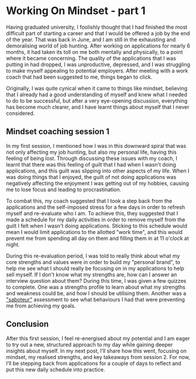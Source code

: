 # Working On Mindset - part 1

Having graduated university, I foolishly thought that I had finished the most difficult part of starting a career and that I would be offered a job by the end of the year. That was back in June, and I am still in the exhausting and demoralising world of job hunting. After working on applications for nearly 6 months, it had taken its toll on me both mentally and physically, to a point where it became concerning. The quality of the applications that I was putting in had dropped, I was unproductive, depressed, and I was struggling to make myself appealing to potential employers. After meeting with a work coach that had been suggested to me, things began to click.

Originally, I was quite cynical when it came to things like mindset, believing that I already had a good understanding of myself and knew what I needed to do to be successful, but after a very eye-opening discussion, everything has become much clearer, and I have learnt things about myself that I never considered.

## Mindset coaching session 1
In my first session, I mentioned how I was in this downward spiral that was not only affecting my job hunting, but also my personal life, having this feeling of being lost. Through discussing these issues with my coach, I learnt that there was this feeling of guilt that I had when I wasn't doing applications, and this guilt was slipping into other aspects of my life. When I was doing things that I enjoyed, the guilt of not doing applications was negatively affecting the enjoyment I was getting out of my hobbies, causing me to lose focus and leading to procrastination.

To combat this, my coach suggested that I took a step back from the applications and the self-imposed stress for a few days in order to refresh myself and re-evaluate who I am. To achieve this, they suggested that I made a schedule for my daily activities in order to remove myself from the guilt I felt when I wasn't doing applications. Sticking to this schedule would mean I would limit applications to the allotted "work time", and this would prevent me from spending all day on them and filling them in at 11 o'clock at night.

During this re-evaluation period, I was told to really think about what my core strengths and values were in order to build my "personal brand", to help me see what I should really be focusing on in my applications to help sell myself. If I don't know what my strengths are, how can I answer an interview question about them? During this time, I was given a few quizzes to complete. One was a strengths profile to learn about what my strengths and weakness could be, and how I should be utilising them. Another was a ["saboteur"](https://www.positiveintelligence.com/saboteurs/) assessment to see what behaviours I had that were preventing me from achieving my goals.

## Conclusion
After this first session, I feel re-energised about my potential and I am eager to try out a new, structured approach to my day while gaining deeper insights about myself. In my next post, I’ll share how this went, focusing on mindset, my realised strengths, and key takeaways from session 2. For now, I’ll be stepping back from applications for a couple of days to reflect and put this new daily schedule into practice.

